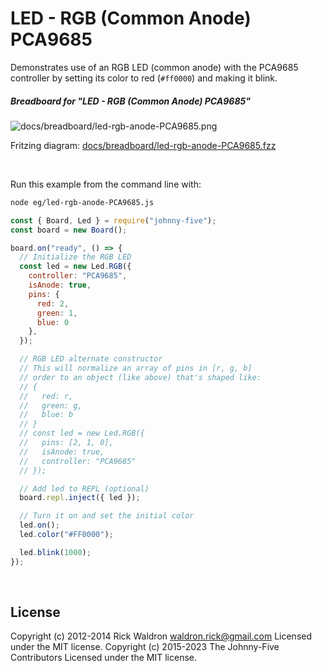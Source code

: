 <!--remove-start-->

# LED - RGB (Common Anode) PCA9685

<!--remove-end-->


Demonstrates use of an RGB LED (common anode) with the PCA9685 controller by setting its color to red (`#ff0000`) and making it blink.





##### Breadboard for "LED - RGB (Common Anode) PCA9685"



![docs/breadboard/led-rgb-anode-PCA9685.png](breadboard/led-rgb-anode-PCA9685.png)<br>

Fritzing diagram: [docs/breadboard/led-rgb-anode-PCA9685.fzz](breadboard/led-rgb-anode-PCA9685.fzz)

&nbsp;




Run this example from the command line with:
```bash
node eg/led-rgb-anode-PCA9685.js
```


```javascript
const { Board, Led } = require("johnny-five");
const board = new Board();

board.on("ready", () => {
  // Initialize the RGB LED
  const led = new Led.RGB({
    controller: "PCA9685",
    isAnode: true,
    pins: {
      red: 2,
      green: 1,
      blue: 0
    },
  });

  // RGB LED alternate constructor
  // This will normalize an array of pins in [r, g, b]
  // order to an object (like above) that's shaped like:
  // {
  //   red: r,
  //   green: g,
  //   blue: b
  // }
  // const led = new Led.RGB({
  //   pins: [2, 1, 0],
  //   isAnode: true,
  //   controller: "PCA9685"
  // });

  // Add led to REPL (optional)
  board.repl.inject({ led });

  // Turn it on and set the initial color
  led.on();
  led.color("#FF0000");

  led.blink(1000);
});

```








&nbsp;

<!--remove-start-->

## License
Copyright (c) 2012-2014 Rick Waldron <waldron.rick@gmail.com>
Licensed under the MIT license.
Copyright (c) 2015-2023 The Johnny-Five Contributors
Licensed under the MIT license.

<!--remove-end-->
